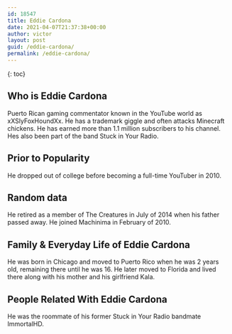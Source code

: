 ```yaml
---
id: 18547
title: Eddie Cardona
date: 2021-04-07T21:37:38+00:00
author: victor
layout: post
guid: /eddie-cardona/
permalink: /eddie-cardona/
---
```



{: toc}


## Who is Eddie Cardona



Puerto Rican gaming commentator known in the YouTube world as xXSlyFoxHoundXx. He has a trademark giggle and often attacks Minecraft chickens. He has earned more than 1.1 million subscribers to his channel. Hes also been part of the band Stuck in Your Radio. 

                
                
                
## Prior to Popularity



He dropped out of college before becoming a full-time YouTuber in 2010.

                
                
                
## Random data



He retired as a member of The Creatures in July of 2014 when his father passed away. He joined Machinima in February of 2010.

                
                
                
## Family & Everyday Life of Eddie Cardona



He was born in Chicago and moved to Puerto Rico when he was 2 years old, remaining there until he was 16. He later moved to Florida and lived there along with his mother and his girlfriend Kala.

                
                
                
## People Related With Eddie Cardona



He was the roommate of his former Stuck in Your Radio bandmate ImmortalHD.

                
              
            
          
          
          